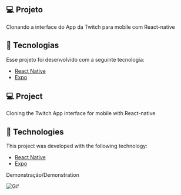 ## 💻 Projeto
Clonando a interface do App da Twitch para mobile com React-native

## 🚀 Tecnologias

Esse projeto foi desenvolvido com a seguinte tecnologia:

- [React Native](https://facebook.github.io/react-native/)
- [Expo](https://expo.io/)



## 💻 Project
Cloning the Twitch App interface for mobile with React-native

## 🚀 Technologies

This project was developed with the following technology:

- [React Native](https://facebook.github.io/react-native/)
- [Expo](https://expo.io/)

Demonstração/Demonstration

![Gif](https://github.com/Rodrigo001-de/TwitchAppClone/blob/master/Twitch.gif)
